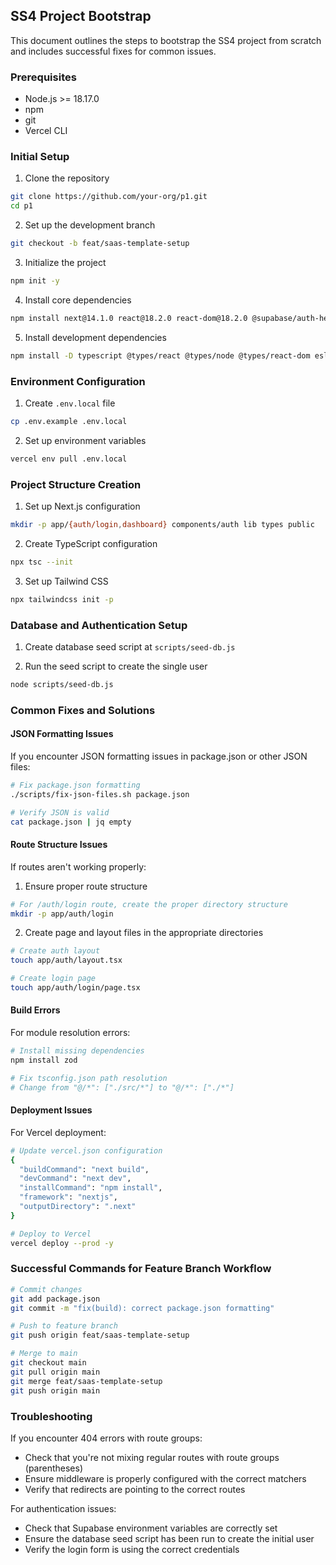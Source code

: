 ## SS4 Project Bootstrap

This document outlines the steps to bootstrap the SS4 project from scratch and includes successful fixes for common issues.

### Prerequisites

- Node.js >= 18.17.0
- npm
- git
- Vercel CLI

### Initial Setup

1. Clone the repository
```bash
git clone https://github.com/your-org/p1.git
cd p1
```

2. Set up the development branch
```bash
git checkout -b feat/saas-template-setup
```

3. Initialize the project
```bash
npm init -y
```

4. Install core dependencies
```bash
npm install next@14.1.0 react@18.2.0 react-dom@18.2.0 @supabase/auth-helpers-nextjs @supabase/supabase-js @stripe/stripe-js stripe zod @tanstack/react-query clsx tailwind-merge
```

5. Install development dependencies
```bash
npm install -D typescript @types/react @types/node @types/react-dom eslint eslint-config-next prettier prettier-plugin-tailwindcss husky lint-staged @typescript-eslint/eslint-plugin @typescript-eslint/parser tailwindcss postcss autoprefixer jest jest-environment-jsdom @testing-library/react @testing-library/jest-dom drizzle-kit dotenv
```

### Environment Configuration

1. Create `.env.local` file
```bash
cp .env.example .env.local
```

2. Set up environment variables
```bash
vercel env pull .env.local
```

### Project Structure Creation

1. Set up Next.js configuration
```bash
mkdir -p app/{auth/login,dashboard} components/auth lib types public
```

2. Create TypeScript configuration
```bash
npx tsc --init
```

3. Set up Tailwind CSS
```bash
npx tailwindcss init -p
```

### Database and Authentication Setup

1. Create database seed script at `scripts/seed-db.js`

2. Run the seed script to create the single user
```bash
node scripts/seed-db.js
```

### Common Fixes and Solutions

#### JSON Formatting Issues

If you encounter JSON formatting issues in package.json or other JSON files:

```bash
# Fix package.json formatting
./scripts/fix-json-files.sh package.json

# Verify JSON is valid
cat package.json | jq empty
```

#### Route Structure Issues

If routes aren't working properly:

1. Ensure proper route structure
```bash
# For /auth/login route, create the proper directory structure
mkdir -p app/auth/login
```

2. Create page and layout files in the appropriate directories
```bash
# Create auth layout
touch app/auth/layout.tsx

# Create login page
touch app/auth/login/page.tsx
```

#### Build Errors

For module resolution errors:

```bash
# Install missing dependencies
npm install zod

# Fix tsconfig.json path resolution
# Change from "@/*": ["./src/*"] to "@/*": ["./*"]
```

#### Deployment Issues

For Vercel deployment:

```bash
# Update vercel.json configuration
{
  "buildCommand": "next build",
  "devCommand": "next dev",
  "installCommand": "npm install",
  "framework": "nextjs",
  "outputDirectory": ".next"
}

# Deploy to Vercel
vercel deploy --prod -y
```

### Successful Commands for Feature Branch Workflow

```bash
# Commit changes
git add package.json
git commit -m "fix(build): correct package.json formatting"

# Push to feature branch
git push origin feat/saas-template-setup

# Merge to main
git checkout main
git pull origin main
git merge feat/saas-template-setup
git push origin main
```

### Troubleshooting

If you encounter 404 errors with route groups:
- Check that you're not mixing regular routes with route groups (parentheses)
- Ensure middleware is properly configured with the correct matchers
- Verify that redirects are pointing to the correct routes

For authentication issues:
- Check that Supabase environment variables are correctly set
- Ensure the database seed script has been run to create the initial user
- Verify the login form is using the correct credentials 